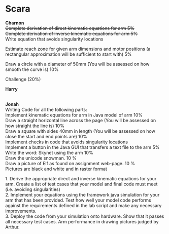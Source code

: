 # Scara

<p1>
<strong>Charnon</strong><br>
<strike>Complete derivation of direct kinematic equations for arm 5% </strike></br>
<strike>Complete derivation of inverse kinematic equations for arm 5%</strike></br>
Write equation that avoids singularity locations </br>

Estimate reach zone for given arm dimensions and motor positions
(a rectangular approximation will be sufficient to start with) 5%</br>


Draw a circle with a diameter of 50mm
(You will be assessed on how smooth the curve is) 10%</br>



Challenge (20%)</br>

</p1>


<p2>
<strong>Harry</strong></br>

</p2>


<p3><br>
<strong>Jonah</strong></br>
Writing Code for all the following parts: <br>
Implement kinematic equations for arm in Java model of arm 10%</br>
Draw a straight horizontal line across the page
(You will be assessed on how straight the line is) 10%</br>
Draw a square with sides 40mm in length
(You will be assessed on how close the start and end points are) 10%</br>
Implement checks in code that avoids singularity locations </br>
Implement a button in the Java GUI that transfers a text file to the arm 5%</br>
Write the word: Skynet using the arm 10%</br>
Draw the unicode snowman. 10 %</br>
Draw a picture of Elf as found on assignment web-page. 10 %</br>
Pictures are black and white and in raster format
</p3>

<p>
1. Derive the appropriate direct and inverse kinematic equations for your
arm. Create a list of test cases that your model and final code must meet
(i.e. avoiding singularities)</br>
2. Implement your equations using the framework java simulation for your
arm that has been provided. Test how well your model code performs
against the requirements defined in the lab script and make any necessary
improvements.</br>
3. Deploy the code from your simulation onto hardware. Show that it passes
all necessary test cases. Arm performance in drawing pictures judged by
Arthur.
</>
